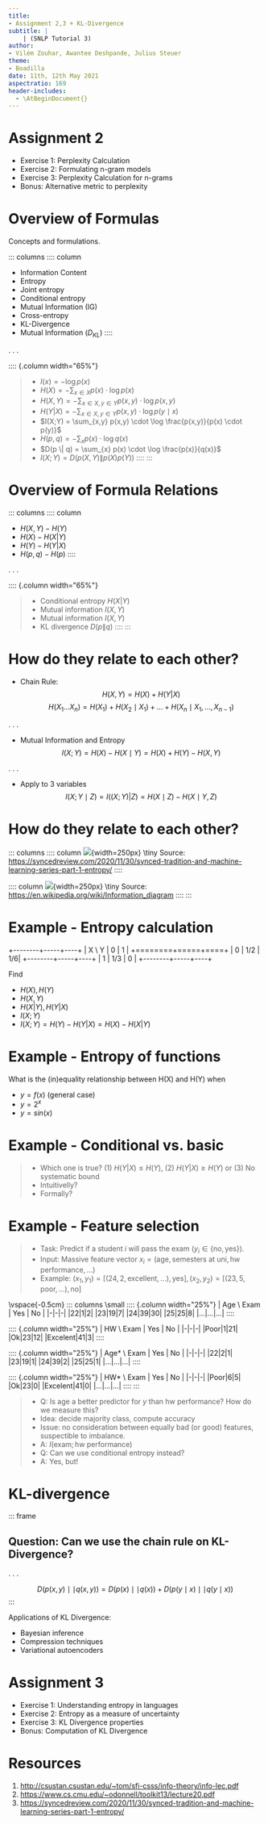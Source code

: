```yaml
---
title:
- Assignment 2,3 + KL-Divergence
subtitle: |
    | (SNLP Tutorial 3)
author:
- Vilém Zouhar, Awantee Deshpande, Julius Steuer
theme:
- Boadilla
date: 11th, 12th May 2021
aspectratio: 169
header-includes:
  - \AtBeginDocument{}
---
```


# Assignment 2

- Exercise 1: Perplexity Calculation
- Exercise 2: Formulating n-gram models
- Exercise 3: Perplexity Calculation for n-grams
- Bonus: Alternative metric to perplexity

# Overview of Formulas

Concepts and formulations. 

::: columns
:::: column
- Information Content
- Entropy
- Joint entropy
- Conditional entropy
- Mutual Information (IG)
- Cross-entropy
- KL-Divergence
- Mutual Information ($D_{KL}$)
::::

. . .

:::: {.column width="65%"}
> - $I(x) = - \log p(x)$
> - $H(X) = - \sum_{x \in X} p(x) \cdot \log p(x)$
> - $H(X,Y) = - \sum_{x \in X, y \in Y} p(x,y) \cdot \log p(x,y)$
> - $H(Y | X) = - \sum_{x \in X, y \in Y} p(x,y) \cdot \log p(y \mid x)$
> - $I(X;Y) = \sum_{x,y} p(x,y) \cdot \log \frac{p(x,y)}{p(x) \cdot p(y)}$
> - $H(p,q) = - \sum_{x} p(x) \cdot \log q(x)$
> - $D(p \| q) = \sum_{x} p(x) \cdot \log \frac{p(x)}{q(x)}$
> - $I(X;Y) = D(p(X,Y) \| p(X)p(Y))$
::::
:::

# Overview of Formula Relations


::: columns
:::: column
- $H(X,Y) - H(Y)$
- $H(X) - H(X|Y)$ 
- $H(Y) - H(Y|X)$ 
- $H(p,q) - H(p)$ 
::::

. . .

:::: {.column width="65%"}
> - Conditional entropy $H(X|Y)$
> - Mutual information $I(X,Y)$
> - Mutual information $I(X,Y)$
> - KL divergence $D(p \| q)$
::::
:::

# How do they relate to each other?

- Chain Rule:
$$H(X,Y) = H(X) + H(Y|X)$$
$$H(X_1...X_n) = H(X_1) + H(X_2 \mid X_1) + ... + H(X_n \mid X_1,...,X_{n-1})$$

. . .

- Mutual Information and Entropy
$$I(X;Y) = H(X) - H(X \mid Y) = H(X) + H(Y) - H(X,Y)$$

. . .

- Apply to 3 variables
$$I(X;Y \mid Z) = I((X;Y)|Z) = H(X \mid Z) - H(X \mid Y, Z)$$

# How do they relate to each other?
::: columns
:::: column
![](images/entropy_2.png){width=250px}
\tiny Source: https://syncedreview.com/2020/11/30/synced-tradition-and-machine-learning-series-part-1-entropy/
::::

:::: column
![](images/entropy_3.png){width=250px}
\tiny Source: https://en.wikipedia.org/wiki/Information_diagram
::::
:::

# Example - Entropy calculation

+--------+-----+----+
| X \\ Y | 0   | 1  |
+========+=====+====+
| 0      | 1/2 | 1/6|
+--------+-----+----+
| 1      | 1/3 | 0  |
+--------+-----+----+

Find

- $H(X), H(Y)$
- $H(X, Y)$
- $H(X | Y), H(Y | X)$
- $I(X; Y)$
- $I(X;Y) = H(Y) - H(Y | X) = H(X) - H(X | Y)$

# Example - Entropy of functions

What is the (in)equality relationship between H(X) and H(Y) when

- $y = f(x)$ (general case)
- $y = 2^x$
- $y = sin(x)$

# Example - Conditional vs. basic



> - Which one is true? (1) $H(Y|X) \le H(Y)$, (2) $H(Y|X) \ge H(Y)$ or (3) No systematic bound
> - Intuitivelly?
> - Formally?


# Example - Feature selection

> - Task: Predict if a student $i$ will pass the exam ($y_i \in \{\text{no}, \text{yes}\}$).
> - Input: Massive feature vector $x_i = (\text{age}, \text{semesters at uni}, \text{hw performance}, \ldots)$
> - Example: $(x_1, y_1) = [(24, 2, \text{excellent}, \ldots), \text{yes}], (x_2, y_2) = [(23, 5, \text{poor}, \ldots), \text{no}]$

\vspace{-0.5cm}
::: columns
\small
:::: {.column width="25%"}
| Age \\ Exam | Yes | No |
|-|-|-|
|22|1|2|
|23|19|7|
|24|39|30|
|25|25|8|
|$\ldots$|$\ldots$|$\ldots$|
::::

:::: {.column width="25%"}
| HW \\ Exam | Yes | No |
|-|-|-|
|Poor|1|21|
|Ok|23|12|
|Excelent|41|3|
::::

:::: {.column width="25%"}
| Age* \\ Exam | Yes | No |
|-|-|-|
|22|2|1|
|23|19|1|
|24|39|2|
|25|25|1|
|$\ldots$|$\ldots$|$\ldots$|
::::

:::: {.column width="25%"}
| HW* \\ Exam | Yes | No |
|-|-|-|
|Poor|6|5|
|Ok|23|0|
|Excelent|41|0|
|$\ldots$|$\ldots$|$\ldots$|
::::
:::

> - Q: Is $\text{age}$ a better predictor for $y$ than $\text{hw performance}$? How do we measure this?
> - Idea: decide majority class, compute accuracy
> - Issue: no consideration between equally bad (or good) features, suspectible to imbalance.
> - A: $I(\text{exam}; \text{hw performance})$
> - Q: Can we use conditional entropy instead?
> - A: Yes, but!
<!-- offset by entropy, negative sign -->

# KL-divergence

::: frame
## Question: Can we use the chain rule on KL-Divergence?

. . .

$$D(p(x,y) \mid \mid q(x,y)) = D(p(x) \mid \mid q(x)) + D(p(y \mid x) \mid \mid q(y \mid x))$$
:::

Applications of KL Divergence:

- Bayesian inference
- Compression techniques
- Variational autoencoders

# Assignment 3

- Exercise 1: Understanding entropy in languages
- Exercise 2: Entropy as a measure of uncertainty
- Exercise 3: KL Divergence properties
- Bonus: Computation of KL Divergence

# Resources

1. http://csustan.csustan.edu/~tom/sfi-csss/info-theory/info-lec.pdf
2. https://www.cs.cmu.edu/~odonnell/toolkit13/lecture20.pdf
3. https://syncedreview.com/2020/11/30/synced-tradition-and-machine-learning-series-part-1-entropy/